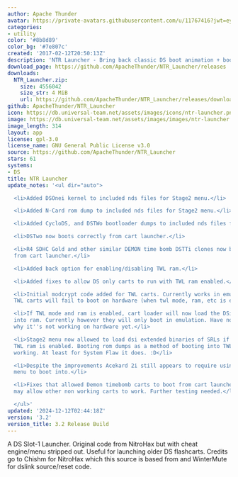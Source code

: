 ```yaml
---
author: Apache Thunder
avatar: https://private-avatars.githubusercontent.com/u/11767416?jwt=eyJhbGciOiJIUzI1NiIsInR5cCI6IkpXVCJ9.eyJpc3MiOiJnaXRodWIuY29tIiwiYXVkIjoicmF3LmdpdGh1YnVzZXJjb250ZW50LmNvbSIsImtleSI6ImtleTEiLCJleHAiOjE3MzQ2MTU1NDAsIm5iZiI6MTczNDYxNDM0MCwicGF0aCI6Ii91LzExNzY3NDE2In0.u3Bpn6mmXlZzbFbGN9YaRSZkocMZngQ5SMjRPKiGhs4&v=4
categories:
- utility
color: '#8b8d89'
color_bg: '#7e807c'
created: '2017-02-12T20:50:13Z'
description: 'NTR Launcher - Bring back classic DS boot animation + boot older flashcarts! '
download_page: https://github.com/ApacheThunder/NTR_Launcher/releases
downloads:
  NTR_Launcher.zip:
    size: 4556042
    size_str: 4 MiB
    url: https://github.com/ApacheThunder/NTR_Launcher/releases/download/3.2/NTR_Launcher.zip
github: ApacheThunder/NTR_Launcher
icon: https://db.universal-team.net/assets/images/icons/ntr-launcher.png
image: https://db.universal-team.net/assets/images/images/ntr-launcher.png
image_length: 314
layout: app
license: gpl-3.0
license_name: GNU General Public License v3.0
source: https://github.com/ApacheThunder/NTR_Launcher
stars: 61
systems:
- DS
title: NTR Launcher
update_notes: '<ul dir="auto">

  <li>Added DSOnei kernel to included nds files for Stage2 menu.</li>

  <li>Added N-Card rom dump to included nds files for Stage2 menu.</li>

  <li>Added CycloDS, and DSTWo bootloader dumps to included nds files for Stage2 menu.</li>

  <li>DSTwo now boots correctly from cart launcher.</li>

  <li>R4 SDHC Gold and other similar DEMON time bomb DSTTi clones now boot correctly
  from cart launcher.</li>

  <li>Added back option for enabling/disabling TWL ram.</li>

  <li>Added fixes to allow DS only carts to run with TWL ram enabled.</li>

  <li>Initial modcrypt code added for TWL carts. Currently works in emulation however
  TWL carts will fail to boot on hardware (when twl mode, ram, etc is enabled).</li>

  <li>If TWL mode and ram is enabled, cart loader will now load the DSi extended binaries
  into ram. Currently however they will only boot in emulation. Have not resolved
  why it''s not working on hardware yet.</li>

  <li>Stage2 menu now allowed to load dsi extended binaries of SRLs if TWL mode and
  TWL ram is enabled. Booting rom dumps as a method of booting into TWL carts is confirmed
  working. At least for System Flaw it does. :D</li>

  <li>Despite the improvements Acekard 2i still appears to require using the stage2
  menu to boot into.</li>

  <li>Fixes that allowed Demon timebomb carts to boot from cart launcher/autoboot
  may allow other non working carts to work. Further testing needed.</li>

  </ul>'
updated: '2024-12-12T02:44:18Z'
version: '3.2'
version_title: 3.2 Release Build
---
```

A DS Slot-1 Launcher. Original code from NitroHax but with cheat engine/menu stripped out. Useful for launching older DS flashcarts.
Credits go to Chishm for NitroHax which this source is based from and WinterMute for dslink source/reset code.